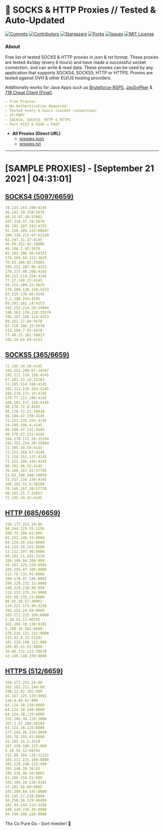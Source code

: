 <!-- MARKDOWN LINKS & IMAGES -->
<!-- https://www.markdownguide.org/basic-syntax/#reference-style-links -->
[contributors-shield]: https://img.shields.io/github/contributors/KaiBurton/free-proxies-autoupdated?style=for-the-badge
[contributors-url]: https://github.com/KaiBurton/free-proxies-autoupdated/graphs/contributors
[forks-shield]: https://img.shields.io/github/forks/KaiBurton/free-proxies-autoupdated?style=for-the-badge
[forks-url]: https://github.com/KaiBurton/free-proxies-autoupdated/network/members
[stars-shield]: https://img.shields.io/github/stars/KaiBurton/free-proxies-autoupdated?style=for-the-badge
[stars-url]: https://github.com/KaiBurton/free-proxies-autoupdated/stargazers
[issues-shield]: https://img.shields.io/github/issues/KaiBurton/free-proxies-autoupdated?style=for-the-badge
[issues-url]: https://github.com/KaiBurton/free-proxies-autoupdated/issues
[license-shield]: https://img.shields.io/github/license/KaiBurton/free-proxies-autoupdated?style=for-the-badge
[license-url]: https://github.com/KaiBurton/free-proxies-autoupdated/blob/main/LICENSE
[commit-shield]: https://img.shields.io/github/last-commit/KaiBurton/free-proxies-autoupdated?style=for-the-badge
[commit-url]: https://github.com/KaiBurton/free-proxies-autoupdated/commits/main

# 🎁 SOCKS & HTTP Proxies // Tested & Auto-Updated

[![Commits][commit-shield]][commit-url]
[![Contributors][contributors-shield]][contributors-url]
[![Stargazers][stars-shield]][stars-url]
[![Forks][forks-shield]][forks-url]
[![Issues][issues-shield]][issues-url]
[![MIT License][license-shield]][license-url]

### About
Free list of tested SOCKS & HTTP proxies in json & txt format. These proxies are tested 4x/day (every 6 hours) and have made a successful socket connection, and can write & read data. These proxies can be used by any application that supports SOCKS4, SOCKS5, HTTP or HTTPS. Proxies are tested against OVH & other EU/US hosting providers.

Additionally works for Java Apps such as [Bruteforce-RSPS](https://github.com/KaiBurton/Bruteforce-RSPS), [JaySyiPker](https://github.com/JayArrowz/JaySyiPker) & [718 Cheat Client (Final)](https://github.com/KaiBurton/718-Cheat-Client-Final). 

```yaml
— Free Proxies
— No Authentication Required
— Tested every 6 hours (socket connection)
— IP:PORT
— SOCKS4, SOCKS5, HTTP & HTTPS
— Port 4153 & 4145 = FAST
```

- **All Proxies (Direct URL)**
  - [proxies.json](https://raw.githubusercontent.com/KaiBurton/free-proxies-autoupdated/main/proxies.json)
  - [proxies.txt](https://raw.githubusercontent.com/KaiBurton/free-proxies-autoupdated/main/proxies.txt)

---

# [SAMPLE PROXIES] - [September 21 2021 | 04:31:01]

## [SOCKS4 (5097/6659)](https://raw.githubusercontent.com/KaiBurton/free-proxies-autoupdated/main/proxies-socks4.txt)
```yaml
78.133.163.190:4145
46.141.30.158:5678
80.25.87.49:57082
207.210.47.34:5678
86.101.187.193:4153
91.150.189.122:60647
109.238.223.67:61150
92.247.31.37:4145
46.99.252.42:10805
46.188.2.42:5678
83.103.206.56:54321
176.104.58.213:3629
70.83.106.82:55801
195.222.107.85:4153
178.217.40.208:4145
88.213.214.254:4145
77.37.240.23:4145
94.153.209.22:3629
178.168.120.136:4153
83.219.139.66:4145
5.2.180.254:4145
89.201.162.14:4153
192.252.214.20:15864
188.163.170.130:35578
195.167.104.114:4153
89.161.27.84:5678
83.218.186.22:5678
213.109.7.55:5678
77.48.23.181:38817
185.18.64.84:4153
```

## [SOCKS5 (365/6659)](https://raw.githubusercontent.com/KaiBurton/free-proxies-autoupdated/main/proxies-socks5.txt)
```yaml
72.195.34.58:4145
192.252.208.67:14287
192.111.129.150:4145
67.201.33.10:25283
72.195.114.169:4145
192.111.139.162:4145
184.178.172.14:4145
174.77.111.196:4145
184.181.217.210:4145
98.178.72.8:4145
98.178.72.21:10919
98.188.47.150:4145
72.221.232.155:4145
24.249.199.4:4145
98.188.47.132:4145
98.170.57.231:4145
184.178.172.28:15294
192.252.214.20:15864
72.195.34.59:4145
72.223.168.67:4145
72.210.252.137:4145
72.221.196.145:4145
98.162.96.52:4145
70.166.167.55:57745
51.83.190.248:19050
72.217.216.239:4145
208.102.51.6:58208
70.166.167.38:57728
98.162.25.7:31653
72.195.34.42:4145
```

## [HTTP (685/6659)](https://raw.githubusercontent.com/KaiBurton/free-proxies-autoupdated/main/proxies-http.txt)
```yaml
158.177.253.24:80
80.244.229.55:1256
200.73.208.62:999
62.252.146.74:8080
64.124.38.142:8080
64.124.38.141:8080
13.112.197.90:8080
60.191.11.241:3128
189.199.94.206:999
45.167.125.129:9991
185.255.47.109:8080
112.78.131.91:8080
109.170.97.146:8085
198.229.231.13:8080
200.119.218.89:999
112.133.215.24:8080
102.68.135.21:8080
80.65.28.57:30962
114.221.173.99:3256
202.152.24.50:8080
103.111.225.100:8080
5.20.91.12:60792
103.166.10.130:8181
5.190.29.161:8080
176.235.131.231:9090
115.42.8.15:53281
181.129.248.122:999
189.85.41.52:8080
36.66.172.121:39810
43.249.140.230:8080
```

## [HTTPS (512/6659)](https://raw.githubusercontent.com/KaiBurton/free-proxies-autoupdated/main/proxies-https.txt)
```yaml
158.177.253.24:80
202.162.211.244:80
190.13.82.102:999
45.167.125.129:9991
138.0.89.62:999
64.124.38.138:8080
64.124.38.140:8080
64.124.38.139:8080
151.106.34.139:1080
187.1.57.206:20183
64.124.38.125:8080
177.244.36.134:8080
103.78.255.61:8080
41.193.14.5:3128
167.250.180.125:999
5.20.91.12:60792
212.89.188.115:21231
103.111.225.100:8080
181.129.248.122:999
103.148.39.38:83
185.134.96.34:8081
63.209.154.51:999
103.166.10.130:8181
47.101.56.89:8085
185.209.69.147:8080
93.145.17.218:8080
50.250.56.129:46456
182.84.144.114:3256
180.149.235.39:8080
94.140.208.226:8080
```



Thx Co Pure Gs - Sort miester! 💟